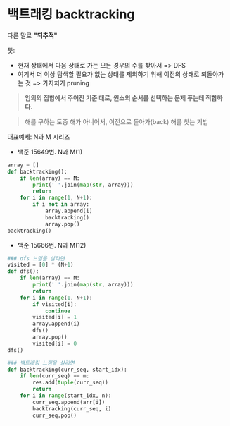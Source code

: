 # 백트래킹 backtracking 
다른 말로 **"되추적"**

뜻: 
- 현재 상태에서 다음 상태로 가는 모든 경우의 수를 찾아서 => DFS 
- 여기서 더 이상 탐색할 필요가 없는 상태를 제외하기 위해 이전의 상태로 되돌아가는 것 => 가지치기 pruning 

> **임의의 집합에서 주어진 기준 대로, 원소의 순서를 선택하는 문제 푸는데 적합하다.**

> 해를 구하는 도중 해가 아니어서, 이전으로 돌아가(back) 해를 찾는 기법

대표예제: N과 M 시리즈 
- 백준 15649번. N과 M(1)
```python
array = [] 
def backtracking():
    if len(array) == M: 
        print(' '.join(map(str, array)))
        return 
    for i in range(1, N+1):
        if i not in array: 
            array.append(i)
            backtracking()
            array.pop()
backtracking()
```
- 백준 15666번. N과 M(12)
```python
### dfs 느낌을 살리면 
visited = [0] * (N+1)
def dfs():
    if len(array) == M:
        print(' '.join(map(str, array)))
        return 
    for i in range(1, N+1):
        if visited[i]:
            continue 
        visited[i] = 1
        array.append(i)
        dfs()
        array.pop() 
        visited[i] = 0 
dfs() 

### 백트래킹 느낌을 살리면 
def backtracking(curr_seq, start_idx):
    if len(curr_seq) == m:
        res.add(tuple(curr_seq))
        return
    for i in range(start_idx, n):
        curr_seq.append(arr[i])
        backtracking(curr_seq, i)
        curr_seq.pop()
```